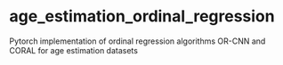 # age_estimation_ordinal_regression
Pytorch implementation of ordinal regression algorithms OR-CNN and CORAL for age estimation datasets
